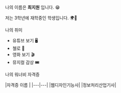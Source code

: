 나의 이름은 **최지원** 입니다. 😁

저는 3학년에 재학중인 학생입니다. 🌍🏫

나의 취미

- 유튜브 보기 🖥️
- 첼로 🎻
- 영화 보기 🎬
- 뮤지컬 감상 🎟️

나의 워너비 자격증

|자격증 이름 |
|---|---|
|웹디자인기능사|
|정보처리산업기사|
